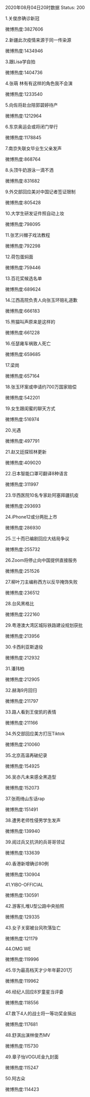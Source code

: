 2020年08月04日20时数据
Status: 200

1.关俊彦确诊新冠

微博热度:3827606

2.新疆此次疫情来源于同一传染源

微博热度:1434946

3.跟Lisa学自拍

微博热度:1404736

4.张萌 林有有这样的角色我不会演

微博热度:1233540

5.向佐将赴台陪郭碧婷待产

微博热度:1212964

6.东京奥运会或将闭门举行

微博热度:1178845

7.南京失联女毕业生父亲发声

微博热度:868764

8.头顶牛奶游泳一滴不洒

微博热度:831682

9.外交部回应美对中国记者签证限制

微博热度:805428

10.大学生研发证件照自动上妆

微博热度:798095

11.张艺兴帽子戏法教程

微博热度:792298

12.荷包蛋焖面

微博热度:759446

13.百花奖候选名单

微博热度:689624

14.江西高院负责人向张玉环赔礼道歉

微博热度:666183

15.熊猫叫声原来是这样的

微博热度:661228

16.任瑟雍车祸致人死亡

微博热度:659685

17.梁岗

微博热度:657164

18.张玉环案或申请约700万国家赔偿

微博热度:542201

19.女生跟闺蜜的聊天方式

微博热度:516974

20.光遇

微博热度:497791

21.赵又廷探班林更新

微博热度:409020

22.日本智能口罩可翻译8种语言

微博热度:311997

23.华西医院10名专家赴阿塞拜疆抗疫

微博热度:293693

24.iPhone12或分两批上市

微博热度:286930

25.三十而已编剧回应大结局争议

微博热度:255732

26.Zoom将停止向中国提供直接服务

微博热度:251526

27.柳叶刀主编称西方以反华掩饰失败

微博热度:236512

28.台风黑格比

微博热度:222160

29.粤港澳大湾区城际铁路建设规划获批

微博热度:213956

30.卡西利亚斯退役

微博热度:212932

31.潘玮柏

微博热度:212905

32.赫海9月回归

微博热度:211797

33.路人看到王俊凯的表情

微博热度:211166

34.外交部回应美方打压Tiktok

微博热度:210060

35.北京高温再破纪录

微博热度:154925

36.吴亦凡未来感全黑造型

微博热度:152073

37.张雨绮山东话rap

微博热度:151491

38.遭男老师性侵男学生发声

微博热度:139940

39.阅过兵又抗洪的兵哥哥领证

微博热度:133639

40.香港新增确诊80例

微博热度:130904

41.YIBO-OFFICIAL

微博热度:130591

42.游客扎堆U型公路中央拍照

微博热度:129335

43.女子关窗被台风吹落坠亡

微博热度:121179

44.OMG WE

微博热度:119996

45.华为最高档天才少年年薪201万

微博热度:119962

46.经纪人回应8岁童星当评委

微博热度:118556

47.救下4人的战士将一等功奖金捐出

微博热度:117681

48.舒淇出演林俊杰MV

微博热度:115730

49.章子怡VOGUE金九封面

微博热度:115247

50.阿古朵

微博热度:114423

